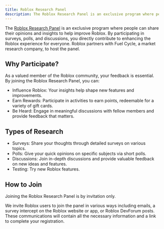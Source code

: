 ```yaml
---
title: Roblox Research Panel
description: The Roblox Research Panel is an exclusive program where people can share their opinions and insights to help improve Roblox.
---
```


The [Roblox Research Panel](https://robloxresearchpanel.com/) is an exclusive program where people can share their opinions and insights to help improve Roblox. By participating in surveys, polls, and discussions, you directly contribute to enhancing the Roblox experience for everyone. Roblox partners with Fuel Cycle, a market research company, to host the panel.

<figure>
<Chip
    color="success"
    label="Status: Open"
    size="medium"
    variant="filled" />
</figure>

## Why Participate?

As a valued member of the Roblox community, your feedback is essential. By joining the Roblox Research Panel, you can:

- Influence Roblox: Your insights help shape new features and improvements.
- Earn Rewards: Participate in activities to earn points, redeemable for a variety of gift cards.
- Be Heard: Engage in meaningful discussions with fellow members and provide feedback that matters.

## Types of Research

- Surveys: Share your thoughts through detailed surveys on various topics.
- Polls: Give your quick opinions on specific subjects via short polls.
- Discussions: Join in-depth discussions and provide valuable feedback on new ideas and features.
- Testing: Try new Roblox features.

## How to Join

Joining the Roblox Research Panel is by invitation only.

We invite Roblox users to join the panel in various ways including emails, a survey intercept on the Roblox website or app, or Roblox DevForum posts. These communications will contain all the necessary information and a link to complete your registration.
